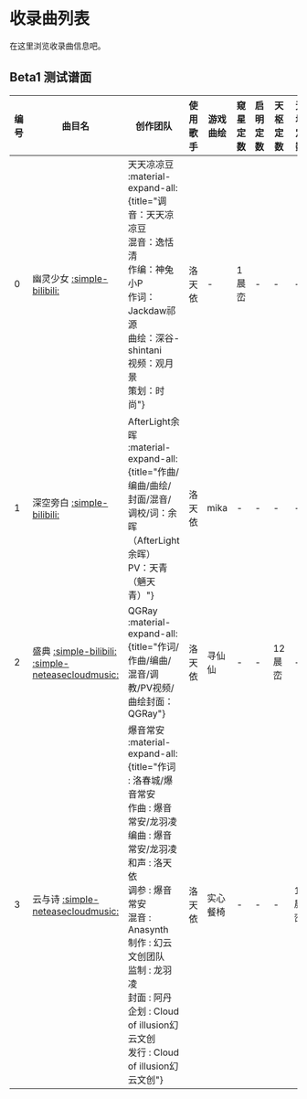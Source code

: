 # 收录曲列表

在这里浏览收录曲信息吧。

## Beta1 测试谱面

| 编号 | 曲目名 | 创作团队 | 使用歌手 | 游戏曲绘 | 窥星定数 | 启明定数 | 天枢定数 | 无垠定数 |
| --- | --- | --- | --- | --- | --- | --- | --- | --- |
| 0 | 幽灵少女 [:simple-bilibili:](https://www.bilibili.com/video/BV1qX4y1w7k3) | 天天凉凉豆 :material-expand-all:{title="调音：天天凉凉豆<br>混音：逸恬清<br>作编：神兔小P<br>作词：Jackdaw祁源<br>曲绘：深谷-shintani<br>视频：观月景<br>策划：时尚"} | 洛天依 | - | 1 晨峦 | - | - | - |
| 1 | 深空旁白 [:simple-bilibili:](https://www.bilibili.com/video/BV1CY411G7Fb) | AfterLight余晖 :material-expand-all:{title="作曲/编曲/曲绘/封面/混音/调校/词：余晖（AfterLight余晖）<br>PV：天青（魎天青）"} | 洛天依 | mika | - | - | - | - |
| 2 | 盛典 [:simple-bilibili:](https://www.bilibili.com/video/BV1Kv4y1c76k) [:simple-neteasecloudmusic:](https://music.163.com/#/song?id=1971794523) | QGRay :material-expand-all:{title="作词/作曲/编曲/混音/调教/PV视频/曲绘封面：QGRay"}| 洛天依 | 寻仙仙 | - | - | 12 晨峦 | - |
| 3 | 云与诗 [:simple-neteasecloudmusic:](https://music.163.com/#/song?id=2051891255) | 爆音常安 :material-expand-all:{title="作词 : 洛春城/爆音常安<br>作曲 : 爆音常安/龙羽凌<br>编曲 : 爆音常安/龙羽凌<br>和声 : 洛天依<br>调参 : 爆音常安<br>混音 : Anasynth<br>制作 : 幻云文创团队<br>监制 : 龙羽凌<br>封面 : 阿丹<br>企划 : Cloud of illusion幻云文创<br>发行 : Cloud of illusion幻云文创"} | 洛天依 | 实心餐椅 | - | - | - | 17 晨峦 |